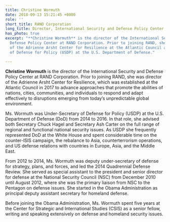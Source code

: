 ```yaml
---
title: Christine Wormuth
date: 2018-09-13 15:21:45 +0000
role: ''
short_title: RAND Corporation
long_title: Director, International Security and Defense Policy Center, RAND Corporation
has_photo: true
excerpt: "**Christine Wormuth** is the director of the International Security and
  Defense Policy Center at RAND Corporation. Prior to joining RAND, she was director
  of the Adrienne Arsht Center for Resilience at the Atlantic Council and Under-Secretary
  of Defense for Policy (USDP) at the U.S. Department of Defense."

---
```

**Christine Wormuth** is the director of the International Security and Defense Policy Center at RAND Corporation. Prior to joining RAND, she was director of the Adrienne Arsht Center for Resilience, which was established at the Atlantic Council in 2017 to advance approaches that promote the abilities of nations, cities, communities, and individuals to respond and adapt effectively to disruptions emerging from today’s unpredictable global environment.  
  
Ms. Wormuth was Under-Secretary of Defense for Policy (USDP) at the U.S. Department of Defense (DoD) from 2014 to 2016. In that role, she advised both Secretary Chuck Hagel and Secretary Ash Carter on the full range of regional and functional national security issues. As USDP she frequently represented DoD at the White House and spent considerable time on the counter-ISIS campaign, the rebalance to Asia, counterterrorism operations, and US defense relations with countries in Europe, Asia, and the Middle East.    
  
From 2012 to 2014, Ms. Wormuth was deputy under-secretary of defense for strategy, plans, and forces, and led the 2014 Quadrennial Defense Review. She served as special assistant to the president and senior director for defense at the National Security Council (NSC) from December 2010 until August 2012, where she was the primary liaison from NSC to the Pentagon on defense issues. She started in the Obama Administration as principal deputy assistant secretary for homeland defense.   
  
Before joining the Obama Administration, Ms. Wormuth spent five years at the Center for Strategic and International Studies (CSIS) as a senior fellow, writing and speaking extensively on defense and homeland security issues.